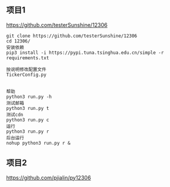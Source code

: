 ## 项目1

https://github.com/testerSunshine/12306



```
git clone https://github.com/testerSunshine/12306
cd 12306/
安装依赖
pip3 install -i https://pypi.tuna.tsinghua.edu.cn/simple -r requirements.txt

按说明修改配置文件
TickerConfig.py


帮助
python3 run.py -h 
测试邮箱
python3 run.py t
测试cdn
python3 run.py c
运行
python3 run.py r
后台运行
nohup python3 run.py r &

```

## 项目2

https://github.com/pjialin/py12306





